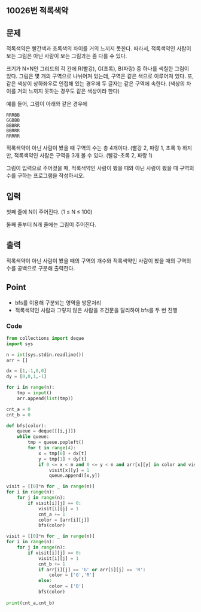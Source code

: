 ## 10026번 적록색약



## 문제

적록색약은 빨간색과 초록색의 차이를 거의 느끼지 못한다. 따라서, 적록색약인 사람이 보는 그림은 아닌 사람이 보는 그림과는 좀 다를 수 있다.

크기가 N×N인 그리드의 각 칸에 R(빨강), G(초록), B(파랑) 중 하나를 색칠한 그림이 있다. 그림은 몇 개의 구역으로 나뉘어져 있는데, 구역은 같은 색으로 이루어져 있다. 또, 같은 색상이 상하좌우로 인접해 있는 경우에 두 글자는 같은 구역에 속한다. (색상의 차이를 거의 느끼지 못하는 경우도 같은 색상이라 한다)

예를 들어, 그림이 아래와 같은 경우에

```
RRRBB
GGBBB
BBBRR
BBRRR
RRRRR
```

적록색약이 아닌 사람이 봤을 때 구역의 수는 총 4개이다. (빨강 2, 파랑 1, 초록 1) 하지만, 적록색약인 사람은 구역을 3개 볼 수 있다. (빨강-초록 2, 파랑 1)

그림이 입력으로 주어졌을 때, 적록색약인 사람이 봤을 때와 아닌 사람이 봤을 때 구역의 수를 구하는 프로그램을 작성하시오.



## 입력

첫째 줄에 N이 주어진다. (1 ≤ N ≤ 100)

둘째 줄부터 N개 줄에는 그림이 주어진다.



## 출력

적록색약이 아닌 사람이 봤을 때의 구역의 개수와 적록색약인 사람이 봤을 때의 구역의 수를 공백으로 구분해 출력한다.



## Point



- bfs를 이용해 구분되는 영역을 방문처리
- 적록색약인 사람과 그렇지 않은 사람을 조건문을 달리하여 bfs를 두 번 진행



### Code



```python
from collections import deque
import sys

n = int(sys.stdin.readline())
arr = []

dx = [1,-1,0,0]
dy = [0,0,1,-1]

for i in range(n):
    tmp = input()
    arr.append(list(tmp))

cnt_a = 0
cnt_b = 0

def bfs(color):
    queue = deque([[i,j]])
    while queue:
        tmp = queue.popleft()
        for t in range(4):
            x = tmp[0] + dx[t]
            y = tmp[1] + dy[t]
            if 0 <= x < n and 0 <= y < n and arr[x][y] in color and visit[x][y] == 0:
                visit[x][y] = 1
                queue.append([x,y])

visit = [[0]*n for _ in range(n)]
for i in range(n):
    for j in range(n):
        if visit[i][j] == 0:
            visit[i][j] = 1
            cnt_a += 1
            color = [arr[i][j]]
            bfs(color)

visit = [[0]*n for _ in range(n)]
for i in range(n):
    for j in range(n):
        if visit[i][j] == 0:
            visit[i][j] = 1
            cnt_b += 1
            if arr[i][j] == 'G' or arr[i][j] == 'R':
                color = ['G','R']
            else:
                color = ['B'] 
            bfs(color)
            
print(cnt_a,cnt_b)
```

